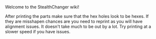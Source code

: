 Welcome to the StealthChanger wiki!

After printing the parts make sure that the hex holes look to be hexes.  If they are misshapen chances are you need to reprint as you will have alignment issues.  It doesn't take much to be out by a lot.  Try printing at a slower speed if you have issues.
